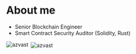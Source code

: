 # About me

* Senior Blockchain Engineer
* Smart Contract Security Auditor (Solidity, Rust)

<p><img align="left" src="https://github-readme-stats.vercel.app/api/top-langs?username=azvast&show_icons=true&locale=en&layout=compact" alt="azvast" /></p>

<p>&nbsp;<img align="center" src="https://github-readme-stats.vercel.app/api?username=azvast&show_icons=true&locale=en" alt="azvast" /></p>